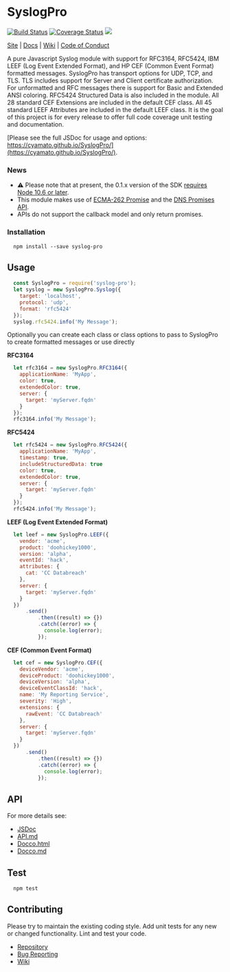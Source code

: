 SyslogPro
=========
[![Build Status](https://travis-ci.org/cyamato/SyslogPro.svg?branch=master)](https://travis-ci.org/cyamato/SyslogPro) 
[![Coverage Status](https://coveralls.io/repos/github/cyamato/SyslogPro/badge.svg?branch=master)](https://coveralls.io/github/cyamato/SyslogPro?branch=master)
![](https://img.shields.io/dub/l/vibe-d.svg?style=flat)

[Site](https://github.com/cyamato/SyslogPro) |
[Docs](https://cyamato.github.io/SyslogPro/) |
[Wiki](https://github.com/cyamato/SyslogPro/wiki "Changelog, Roadmap, etc.") |
[Code of Conduct](https://js.foundation/community/code-of-conduct)

A pure Javascript Syslog module with support for RFC3164, RFC5424, IBM LEEF 
(Log Event Extended Format), and HP CEF (Common Event Format) formatted 
messages. SyslogPro has transport options for UDP, TCP, and TLS. TLS includes 
support for Server and Client certificate authorization. For unformatted and 
RFC messages there is support for Basic and Extended ANSI coloring. RFC5424 
Structured Data is also included in the module. All 28 standard CEF Extensions 
are included in the default CEF class. All 45 standard LEEF Attributes are 
included in the default LEEF class. It is the goal of this project is for 
every release to offer full code coverage unit testing and documentation. 

[Please see the full JSDoc for usage and options: 
https://cyamato.github.io/SyslogPro/](https://cyamato.github.io/SyslogPro/).

### News
* ⚠ Please note that at present, the 0.1.x version of the SDK 
[requires Node 10.6 or later](https://github.com/nodejs/LTS). 
* This module makes use of [ECMA-262 Promise](https://developer.mozilla.org/en-US/docs/Web/JavaScript/Reference/Global_Objects/Promise)
and the [DNS Promises API](https://nodejs.org/api/dns.html#dns_dns_promises_api). 
* APIs do not support the callback model and only return promises.

### Installation
```shell
  npm install --save syslog-pro
```

## Usage
```js
  const SyslogPro = require('syslog-pro');
  let syslog = new SyslogPro.Syslog({
    target: 'localhost',
    protocol: 'udp',
    format: 'rfc5424'
  });
  syslog.rfc5424.info('My Message');
```
Optionally you can create each class or class options to pass to SyslogPro to 
create formatted messages or use directly
  
**RFC3164**
```js
  let rfc3164 = new SyslogPro.RFC3164({
    applicationName: 'MyApp',
    color: true,
    extendedColor: true,
    server: {
      target: 'myServer.fqdn'
    }
  });
  rfc3164.info('My Message');
```

**RFC5424**
```js
  let rfc5424 = new SyslogPro.RFC5424({
    applicationName: 'MyApp',
    timestamp: true,
    includeStructuredData: true
    color: true,
    extendedColor: true,
    server: {
      target: 'myServer.fqdn'
    }
  });
  rfc5424.info('My Message');
```

**LEEF (Log Event Extended Format)**
```js
  let leef = new SyslogPro.LEEF({
    vendor: 'acme',
    product: 'doohickey1000',
    version: 'alpha',
    eventId: 'hack',
    attributes: {
      cat: 'CC Databreach'
    },
    server: {
      target: 'myServer.fqdn'
    }
  })
      .send()
          .then((result) => {})
          .catch((error) => {
            console.log(error);
          });
```

**CEF (Common Event Format)**
```js
  let cef = new SyslogPro.CEF({
    deviceVendor: 'acme',
    deviceProduct: 'doohickey1000',
    deviceVersion: 'alpha',
    deviceEventClassId: 'hack',
    name: 'My Reporting Service',
    severity: 'High',
    extensions: {
      rawEvent: 'CC Databreach'
    },
    server: {
      target: 'myServer.fqdn'
    }
  })
      .send()
          .then((result) => {})
          .catch((error) => {
            console.log(error);
          });
```

## API
For more details see:
* [JSDoc](https://cyamato.github.io/SyslogPro/) 
* [API.md](./docs/api.md)
* [Docco.html](./docs/docco/index.html)
* [Docco.md](./docs/docco/README.md)

## Test
```shell
  npm test
```

## Contributing

Please try to maintain the existing coding style. Add unit tests for any new or 
changed functionality. Lint and test your code.

* [Repository](https://github.com/cyamato/SyslogPro.git)
* [Bug Reporting](https://github.com/cyamato/SyslogPro/issues)
* [Wiki](https://github.com/cyamato/SyslogPro/wiki)
